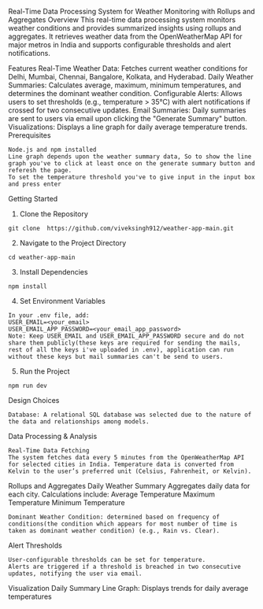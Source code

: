Real-Time Data Processing System for Weather Monitoring with Rollups and Aggregates
Overview
This real-time data processing system monitors weather conditions and provides summarized insights using rollups and aggregates. It retrieves weather data from the OpenWeatherMap API for major metros in India and supports configurable thresholds and alert notifications.

Features
Real-Time Weather Data: Fetches current weather conditions for Delhi, Mumbai, Chennai, Bangalore, Kolkata, and Hyderabad.
Daily Weather Summaries: Calculates average, maximum, minimum temperatures, and determines the dominant weather condition.
Configurable Alerts: Allows users to set thresholds (e.g., temperature > 35°C) with alert notifications if crossed for two consecutive updates.
Email Summaries: Daily summaries are sent to users via email upon clicking the "Generate Summary" button.
Visualizations: Displays a line graph for daily average temperature trends.
Prerequisites
```
Node.js and npm installed
Line graph depends upon the weather summary data, So to show the line graph you've to click at least once on the generate summary button and referesh the page.
To set the temperature threshold you've to give input in the input box and press enter
```
Getting Started
1. Clone the Repository
```
git clone  https://github.com/viveksingh912/weather-app-main.git
```
2. Navigate to the Project Directory
```
cd weather-app-main
```
3. Install Dependencies
```
npm install
```
4. Set Environment Variables
```
In your .env file, add:
USER_EMAIL=<your_email>
USER_EMAIL_APP_PASSWORD=<your_email_app_password>
Note: Keep USER_EMAIL and USER_EMAIL_APP_PASSWORD secure and do not share them publicly(these keys are required for sending the mails, rest of all the keys i've uploaded in .env), application can run without these keys but mail summaries can't be send to users.
```
5. Run the Project
```
npm run dev
```
Design Choices
```
Database: A relational SQL database was selected due to the nature of the data and relationships among models.
```
Data Processing & Analysis
```
Real-Time Data Fetching
The system fetches data every 5 minutes from the OpenWeatherMap API for selected cities in India. Temperature data is converted from Kelvin to the user’s preferred unit (Celsius, Fahrenheit, or Kelvin).
```
Rollups and Aggregates
Daily Weather Summary
Aggregates daily data for each city.
Calculations include:
Average Temperature
Maximum Temperature
Minimum Temperature
```
Dominant Weather Condition: determined based on frequency of conditions(the condition which appears for most number of time is taken as dominant weather condition) (e.g., Rain vs. Clear).
```
Alert Thresholds
```
User-configurable thresholds can be set for temperature.
Alerts are triggered if a threshold is breached in two consecutive updates, notifying the user via email.
```
Visualization
Daily Summary Line Graph: Displays trends for daily average temperatures

